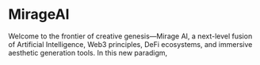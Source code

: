 # MirageAI
Welcome to the frontier of creative genesis—Mirage AI, a next-level fusion of Artificial Intelligence, Web3 principles, DeFi ecosystems, and immersive aesthetic generation tools. In this new paradigm,
